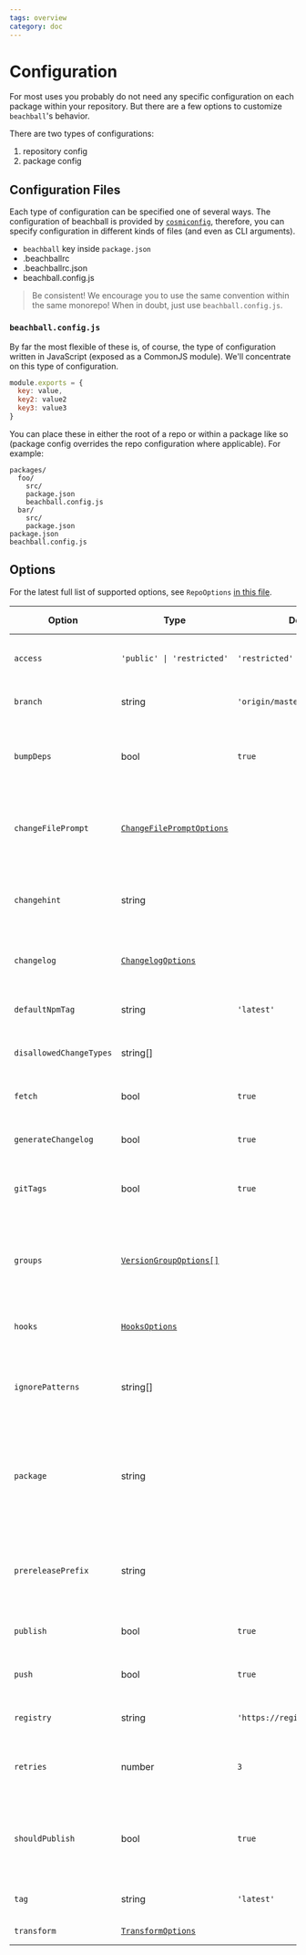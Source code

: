 ```yaml
---
tags: overview
category: doc
---
```


# Configuration

For most uses you probably do not need any specific configuration on each package within your repository. But there are a few options to customize `beachball`'s behavior.

There are two types of configurations:

1. repository config
2. package config

## Configuration Files

Each type of configuration can be specified one of several ways. The configuration of beachball is provided by [`cosmiconfig`](https://github.com/davidtheclark/cosmiconfig), therefore, you can specify configuration in different kinds of files (and even as CLI arguments).

- `beachball` key inside `package.json`
- .beachballrc
- .beachballrc.json
- beachball.config.js

> Be consistent! We encourage you to use the same convention within the same monorepo! When in doubt, just use `beachball.config.js`.

### `beachball.config.js`

By far the most flexible of these is, of course, the type of configuration written in JavaScript (exposed as a CommonJS module). We'll concentrate on this type of configuration.

```js
module.exports = {
  key: value,
  key2: value2
  key3: value3
}
```

You can place these in either the root of a repo or within a package like so (package config overrides the repo configuration where applicable). For example:

```
packages/
  foo/
    src/
    package.json
    beachball.config.js
  bar/
    src/
    package.json
package.json
beachball.config.js
```

## Options

For the latest full list of supported options, see `RepoOptions` [in this file](https://github.com/microsoft/beachball/blob/master/src/types/BeachballOptions.ts).

| Option                  | Type                           | Default                         | Option Type          | Description                                                                                     |
| ----------------------- | ------------------------------ | ------------------------------- | -------------------- | ----------------------------------------------------------------------------------------------- |
| `access`                | `'public' \| 'restricted'`     | `'restricted'`                  | repo                 | publishes private packages access level                                                         |
| `branch`                | string                         | `'origin/master'`               | repo                 | the target branch (with remote)                                                                 |
| `bumpDeps`              | bool                           | `true`                          | repo                 | bump dependent packages during publish (bump A if A depends on B)                               |
| `changeFilePrompt`      | [`ChangeFilePromptOptions`][1] |                                 | repo                 | customize the prompt for change files (can be used to add custom fields)                        |
| `changehint`            | string                         |                                 | repo                 | hint message for when change files are not detected but required                                |
| `changelog`             | [`ChangelogOptions`][2]        |                                 | repo                 | changelog rendering and grouping options                                                        |
| `defaultNpmTag`         | string                         | `'latest'`                      | package              | the default dist-tag used for NPM publish                                                       |
| `disallowedChangeTypes` | string[]                       |                                 | repo, group, package | what change types are disallowed                                                                |
| `fetch`                 | bool                           | `true`                          | repo                 | fetch from remote before doing diff comparisons                                                 |
| `generateChangelog`     | bool                           | `true`                          | repo                 | whether to generate changelog files                                                             |
| `gitTags`               | bool                           | `true`                          | repo, package        | whether to create git tags for published packages (eg: foo_v1.0.1)                              |
| `groups`                | [`VersionGroupOptions[]`][3]   |                                 | repo                 | specifies groups of packages that need to be version bumped at the same time                    |
| `hooks`                 | [`HooksOptions`][4]            |                                 | repo                 | hooks for custom pre/post publish actions                                                       |
| `ignorePatterns`        | string[]                       |                                 | repo                 | ignore changes in these files (minimatch patterns; negations not supported)                     |
| `package`               | string                         |                                 | repo                 | specifies which package the command relates to (overrides change detection based on `git diff`) |
| `prereleasePrefix`      | string                         |                                 | repo                 | prerelease prefix for packages that are specified to receive a prerelease bump                  |
| `publish`               | bool                           | `true`                          | repo                 | whether to publish to npm registry                                                              |
| `push`                  | bool                           | `true`                          | repo                 | whether to push to the remote git branch                                                        |
| `registry`              | string                         | `'https://registry.npmjs.org/'` | repo                 | target NPM registry to publish                                                                  |
| `retries`               | number                         | `3`                             | repo                 | number of retries for a package publish before failing                                          |
| `shouldPublish`         | bool                           | `true`                          | package              | to manually handle whether or not a package should be published with beachball                  |
| `tag`                   | string                         | `'latest'`                      | repo, package        | dist-tag for npm when published                                                                 |
| `transform`             | [`TransformOptions`][4]        |                                 | repo                 | transformations for change files                                                                |

[1]: (https://github.com/microsoft/beachball/blob/master/src/types/ChangeFilePrompt.ts)
[2]: (https://github.com/microsoft/beachball/blob/master/src/types/ChangelogOptions.ts)
[3]: (../concepts/groups)
[4]: (https://github.com/microsoft/beachball/blob/master/src/types/BeachballOptions.ts)
